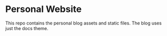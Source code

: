 # Personal Website

This repo contains the personal blog assets and static files. The blog uses just the docs theme.

